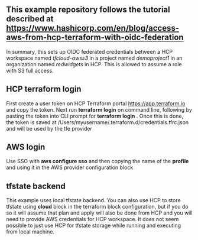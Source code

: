 ## This example repository follows the tutorial described at https://www.hashicorp.com/en/blog/access-aws-from-hcp-terraform-with-oidc-federation
In summary, this sets up OIDC federated credentials between a HCP workspace named *tfcloud-awss3* in a project named *demoproject1* in an organization named *redwidgets* in HCP. This is allowed to assume a role with S3 full access. 

## HCP terraform login
First create a user token on HCP Terraform portal https://app.terraform.io and copy the token. Next run **terraform login** on command line, following by pasting the token into CLI prompt for **terraform login** . Once this is done, the token is saved at /Users/myusername/.terraform.d/credentials.tfrc.json and will be used by the tfe provider

## AWS login
Use SSO with **aws configure sso** and then copying the name of the **profile** and using it in the AWS provider configuration block

## tfstate backend
This example uses local tfstate backend. You can also use HCP to store tfstate using **cloud** block in the terraform block configuration, but if you do so it will assume that plan and apply will also be done from HCP and you will need to provide AWS credentials for HCP workspace. It does not seem possible to just use HCP for tfstate storage while running and executing from local machine. 

